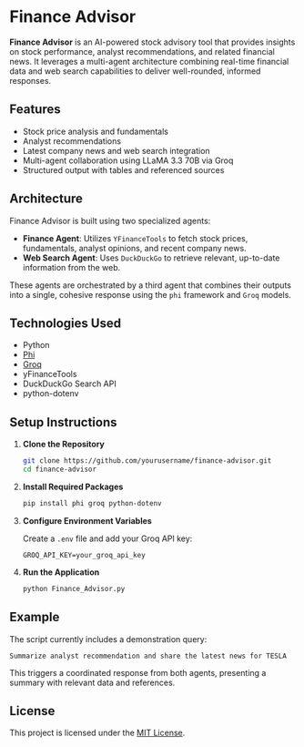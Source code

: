 # Finance Advisor

**Finance Advisor** is an AI-powered stock advisory tool that provides insights on stock performance, analyst recommendations, and related financial news. It leverages a multi-agent architecture combining real-time financial data and web search capabilities to deliver well-rounded, informed responses.

## Features

* Stock price analysis and fundamentals
* Analyst recommendations
* Latest company news and web search integration
* Multi-agent collaboration using LLaMA 3.3 70B via Groq
* Structured output with tables and referenced sources

## Architecture

Finance Advisor is built using two specialized agents:

* **Finance Agent**: Utilizes `YFinanceTools` to fetch stock prices, fundamentals, analyst opinions, and recent company news.
* **Web Search Agent**: Uses `DuckDuckGo` to retrieve relevant, up-to-date information from the web.

These agents are orchestrated by a third agent that combines their outputs into a single, cohesive response using the `phi` framework and `Groq` models.

## Technologies Used

* Python
* [Phi](https://phi-api.com/)
* [Groq](https://groq.com/)
* yFinanceTools
* DuckDuckGo Search API
* python-dotenv

## Setup Instructions

1. **Clone the Repository**

   ```bash
   git clone https://github.com/yourusername/finance-advisor.git
   cd finance-advisor
   ```

2. **Install Required Packages**

   ```bash
   pip install phi groq python-dotenv
   ```

3. **Configure Environment Variables**

   Create a `.env` file and add your Groq API key:

   ```
   GROQ_API_KEY=your_groq_api_key
   ```

4. **Run the Application**

   ```bash
   python Finance_Advisor.py
   ```

## Example

The script currently includes a demonstration query:

```
Summarize analyst recommendation and share the latest news for TESLA
```

This triggers a coordinated response from both agents, presenting a summary with relevant data and references.

## License

This project is licensed under the [MIT License](LICENSE).
